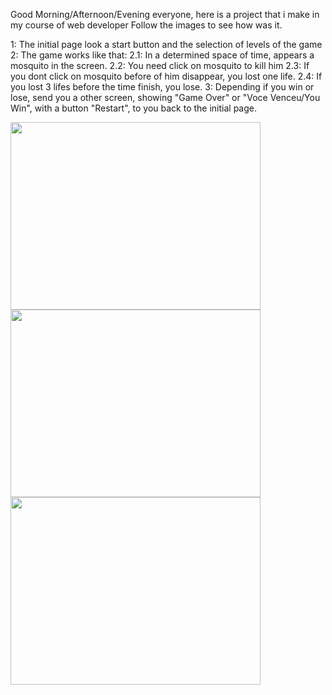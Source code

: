 Good Morning/Afternoon/Evening everyone, here is a project that i make in my course of web developer
Follow the images to see how was it.

1: The initial page look a start button and the selection of levels of the game
2: The game works like that:
  2.1: In a determined space of time, appears a mosquito in the screen.
  2.2: You need click on mosquito to kill him
  2.3: If you dont click on mosquito before of him disappear, you lost one life.
  2.4: If you lost 3 lifes before the time finish, you lose.
3: Depending if you win or lose, send you a other screen, showing "Game Over" or "Voce Venceu/You Win", with a button "Restart", to you back to the initial page.

<style>
  img {
  width: 400px;
  height: 300px;
  }
</style>

<div>
  <img src="./img/print1.png">
<img src="./img/print2.png">
<img src="./img/print3.png">
</div>
